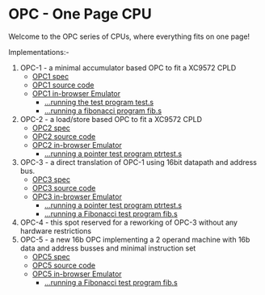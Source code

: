 OPC - One Page CPU
==================

Welcome to the OPC series of CPUs, where everything fits on one page!

Implementations:-

  1.  OPC-1 - a minimal accumulator based OPC to fit a XC9572 CPLD
      *   [OPC1 spec](/opc/opc1spec.html)
      *   [OPC1 source code](https://github.com/revaldinho/opc/tree/master/opc1)
      *   [OPC1 in-browser Emulator](/opc/opc1jsemu.html?d=88eda800f800)
          *    [...running the test program test.s](/opc/opc1jsemu.html?d=8800c0021002c003888080ff88f09801d114d90e8033d91a9801e11ef800c000f000c0018801f00088ff9800c930d92a0801f0000800e800)
          *    [...running a fibonacci program fib.s](/opc/opc1jsemu.html?d=8812c0118809c0088800c000c001c0038801c002401180ff08119801c0118800401180ff08119801c01188e9c007e13e80ff08079801c007d13cd92ef8004008f000c00680ff08089801c0080806400880ff08089801c00880ff08001802c00408011803c0050804401180ff08119801c0110805401180ff08119801c0110802c0000803c0010804c0020805c0038801f00008089ffec0084808c0068801f00008089ffec0080806f0004808e800)
  2.  OPC-2 - a load/store based OPC to fit a XC9572 CPLD
      *   [OPC2 spec](/opc/opc2spec.html)
      *   [OPC2 source code](https://github.com/revaldinho/opc/tree/master/opc2)
      *   [OPC2 in-browser Emulator](/opc/opc2jsemu.html?d=80003080ff2080103080110010600080183080017000f0007000)
          *    [...running a pointer test program ptrtest.s](/opc/opc2jsemu.html?d=802030601080f030a010c01030802130601080f130a010c010f000)
  3.  OPC-3 - a direct translation of OPC-1 using 16bit datapath and address bus.
      *   [OPC3 spec](/opc/opc3spec.html)
      *   [OPC3 source code](https://github.com/revaldinho/opc/tree/master/opc3)
      *   [OPC3 in-browser Emulator](/opc/opc3jsemu.html?d=88000000c000003210000032c000003388000080800000ff8800fff098000001d0000014d800000e80000033d800001a98000001e000001ef8000000c000003088000001f00000008800ffff98000001c800002cd800002608000030e800000000000000000000010002000300050006000700080009000a022b01230977)
          *    [...running a pointer test program ptrtest.s](/opc/opc3jsemu.html?d=88000020c0000010880000f0400000104800001088000021c0000010880000f10000001048000010f8000000)
          *    [...running a Fibonacci test program fib.s](/opc/opc3jsemu.html?d=88000112c000011188000109c000010888000000c000010088000001c000010140000111800000ff0800011198000001c00001118800000040000111800000ff0800011198000001c00001118800ffe9c0000107e000003a800000ff0800010798000001c0000107d0000038d800002af800000040000108800000ff0800010898000001c0000108800000ff0800010018000101c000010240000111800000ff0800011198000001c000011108000101c000010008000102c00001018800ffff98000001080001089800fffec000010848000108e8000000)
  4.  OPC-4  - this spot reserved for a reworking of OPC-3 without any hardware restrictions      
  5.  OPC-5 - a new 16b OPC implementing a 2 operand machine with 16b data and address busses and minimal instruction set
      *   [OPC5 spec](/opc/opc5spec.html)
      *   [OPC5 source code](https://github.com/revaldinho/opc/tree/master/opc5)
      *   [OPC5 in-browser Emulator](/opc/opc5jsemu.html?d=e0010000ee010042e4110000ee010043e0010080e001fff6e2010001a00f000ce6010033e8110000e0011234ea110000ea110000ea110000ea110000ea110000ea110000ea110000ea110000e00f0028e0fe0002e00f002ee0000999e002ffffe2020001600f0036e00f0030e0ef0000000000000000000000000000000000000000000000000001000200030005000600070008022b01230977)
          *    [...running a Fibonacci test program fib.s](/opc/opc5jsemu.html?d=e00a0108e00d0100c005e0060001e0010001cea5c21acea6c21ae004ffe9e00e0014e0080018c08fc214808fe0000999cedec21dc052c262cea2c21ac065c026cc1dd0df)
